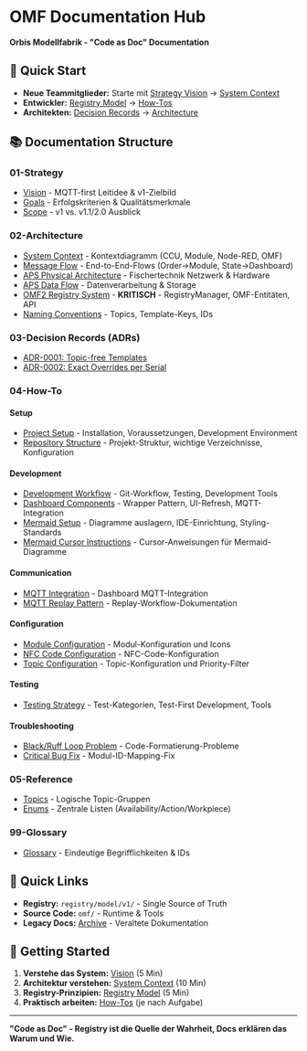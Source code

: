 # OMF Documentation Hub

**Orbis Modellfabrik - "Code as Doc" Documentation**

## 🎯 Quick Start

- **Neue Teammitglieder:** Starte mit [Strategy Vision](01-strategy/vision.md) → [System Context](02-architecture/system-context.md)
- **Entwickler:** [Registry Model](02-architecture/registry-model.md) → [How-Tos](04-howto/)
- **Architekten:** [Decision Records](03-decision-records/) → [Architecture](02-architecture/)

## 📚 Documentation Structure

### 01-Strategy
- [Vision](01-strategy/vision.md) - MQTT-first Leitidee & v1-Zielbild
- [Goals](01-strategy/goals.md) - Erfolgskriterien & Qualitätsmerkmale
- [Scope](01-strategy/scope.md) - v1 vs. v1.1/2.0 Ausblick

### 02-Architecture
- [System Context](02-architecture/system-context.md) - Kontextdiagramm (CCU, Module, Node-RED, OMF)
- [Message Flow](02-architecture/message-flow.md) - End-to-End-Flows (Order→Module, State→Dashboard)
- [APS Physical Architecture](06-integrations/APS-Ecosystem/system-overview.md) - Fischertechnik Netzwerk & Hardware
- [APS Data Flow](02-architecture/aps-data-flow.md) - Datenverarbeitung & Storage
- [OMF2 Registry System](02-architecture/omf2-registry-system.md) - **KRITISCH** - RegistryManager, OMF-Entitäten, API
- [Naming Conventions](02-architecture/naming-conventions.md) - Topics, Template-Keys, IDs

### 03-Decision Records (ADRs)
- [ADR-0001: Topic-free Templates](03-decision-records/ADR-0001-registry-topic-free-templates.md)
- [ADR-0002: Exact Overrides per Serial](03-decision-records/ADR-0002-exact-overrides-per-serial.md)

### 04-How-To

#### Setup
- [Project Setup](04-howto/setup/project-setup.md) - Installation, Voraussetzungen, Development Environment
- [Repository Structure](04-howto/setup/repository-structure.md) - Projekt-Struktur, wichtige Verzeichnisse, Konfiguration

#### Development
- [Development Workflow](04-howto/development/workflow.md) - Git-Workflow, Testing, Development Tools
- [Dashboard Components](04-howto/development/dashboard-components.md) - Wrapper Pattern, UI-Refresh, MQTT-Integration
- [Mermaid Setup](04-howto/development/mermaid-setup.md) - Diagramme auslagern, IDE-Einrichtung, Styling-Standards
- [Mermaid Cursor Instructions](04-howto/development/mermaid-cursor-instructions.md) - Cursor-Anweisungen für Mermaid-Diagramme

#### Communication
- [MQTT Integration](04-howto/communication/mqtt/dashboard-mqtt-integration.md) - Dashboard MQTT-Integration
- [MQTT Replay Pattern](04-howto/communication/mqtt-replay-pattern.md) - Replay-Workflow-Dokumentation

#### Configuration
- [Module Configuration](04-howto/configuration/module-configuration-guide.md) - Modul-Konfiguration und Icons
- [NFC Code Configuration](04-howto/configuration/nfc-code-configuration-guide.md) - NFC-Code-Konfiguration
- [Topic Configuration](04-howto/configuration/topic-configuration-guide.md) - Topic-Konfiguration und Priority-Filter

#### Testing
- [Testing Strategy](04-howto/testing/testing-strategy.md) - Test-Kategorien, Test-First Development, Tools

#### Troubleshooting
- [Black/Ruff Loop Problem](04-howto/troubleshooting/BLACK_RUFF_LOOP_PROBLEM.md) - Code-Formatierung-Probleme
- [Critical Bug Fix](04-howto/troubleshooting/critical-bug-fix-module-id-mapping.md) - Modul-ID-Mapping-Fix

### 05-Reference
- [Topics](05-reference/topics.md) - Logische Topic-Gruppen
- [Enums](05-reference/enums.md) - Zentrale Listen (Availability/Action/Workpiece)

### 99-Glossary
- [Glossary](99-glossary.md) - Eindeutige Begrifflichkeiten & IDs

## 🔗 Quick Links

- **Registry:** `registry/model/v1/` - Single Source of Truth
- **Source Code:** `omf/` - Runtime & Tools
- **Legacy Docs:** [Archive](archive/) - Veraltete Dokumentation

## 🚀 Getting Started

1. **Verstehe das System:** [Vision](01-strategy/vision.md) (5 Min)
2. **Architektur verstehen:** [System Context](02-architecture/system-context.md) (10 Min)
3. **Registry-Prinzipien:** [Registry Model](02-architecture/registry-model.md) (5 Min)
4. **Praktisch arbeiten:** [How-Tos](04-howto/) (je nach Aufgabe)

---

**"Code as Doc" - Registry ist die Quelle der Wahrheit, Docs erklären das Warum und Wie.**